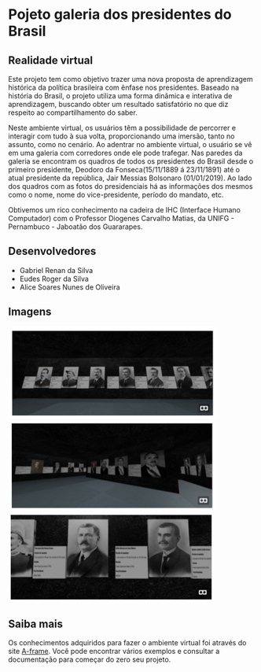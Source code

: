 # Pojeto galeria dos presidentes do Brasil 
## Realidade virtual 
Este projeto tem como objetivo trazer uma nova proposta de aprendizagem histórica da política brasileira com ênfase nos presidentes. Baseado na história           do Brasil, o projeto utiliza uma forma dinâmica e interativa de aprendizagem, buscando obter um resultado satisfatório no que diz respeito ao compartilhamento do saber. 
 
Neste ambiente virtual, os usuários têm a possibilidade de percorrer e interagir com tudo à sua volta, proporcionando uma imersão, tanto no assunto, como no cenário. Ao adentrar no ambiente virtual, o usuário se vê em uma galeria com corredores onde ele pode trafegar. Nas paredes da galeria se encontram os quadros de todos os presidentes do Brasil desde o primeiro presidente, Deodoro da Fonseca(15/11/1889 á 23/11/1891) até o atual presidente da república, Jair Messias Bolsonaro (01/01/2019). Ao lado dos quadros com as fotos do presidenciais há as informações dos mesmos como o nome, nome do vice-presidente, período do mandato, etc. 

Obtivemos um rico conhecimento na cadeira de IHC (Interface Humano Computador) com o Professor Diogenes Carvalho Matias, da UNIFG - Pernambuco - Jaboatão dos Guararapes.

## Desenvolvedores 
- Gabriel Renan da Silva
- Eudes Roger da Silva
- Alice Soares Nunes de Oliveira

## Imagens 
![imagem 1](https://github.com/gabrielr1999/VRPresidentes/blob/master/imagem1.PNG)
![imagem 2](https://github.com/gabrielr1999/VRPresidentes/blob/master/imagem2.PNG)
![imagem 3](https://github.com/gabrielr1999/VRPresidentes/blob/master/imagem3.PNG)

## Saiba mais
Os conhecimentos adquiridos para fazer o ambiente virtual foi através do site [A-frame](https://aframe.io/). Você pode encontrar vários exemplos e consultar a documentação para começar do zero seu projeto.

